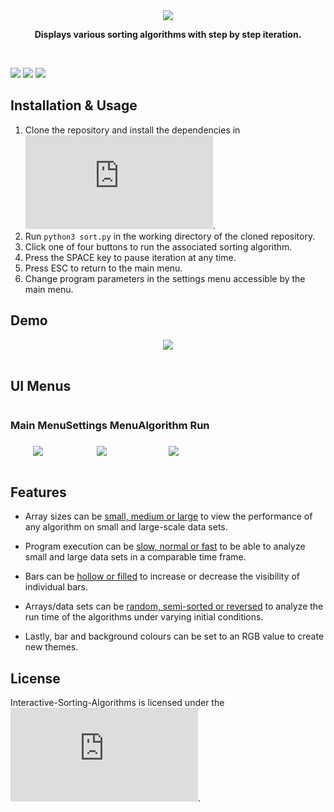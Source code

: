 <div align="center">
<img src="https://user-images.githubusercontent.com/49791407/186274074-e914364c-2f00-4714-b848-07bc9059eeb9.png">

<b>Displays various sorting algorithms with step by step iteration.</b>
 </div>

<br>

![](https://img.shields.io/badge/Python-3776AB?style=flat&logo=python&logoColor=blue&color=white) 
![](https://img.shields.io/tokei/lines/github/AJM432/Interactive-Sorting-Algorithms) 
![](https://img.shields.io/github/repo-size/AJM432/Interactive-Sorting-Algorithms?style=flat)

## Installation & Usage
1. Clone the repository and install the dependencies in ![requirements.txt](https://github.com/AJM432/Interactive-Sorting-Algorithms/blob/main/requirements.txt).
2. Run `python3 sort.py` in the working directory of the cloned repository.
3. Click one of four buttons to run the associated sorting algorithm.
4. Press the SPACE key to pause iteration at any time.
5. Press ESC to return to the main menu.
6. Change program parameters in the settings menu accessible by the main menu.

## Demo
<div align="center">
<img src="https://user-images.githubusercontent.com/49791407/165393737-55bfd6d3-2e3f-42f4-ab99-7a68a6fee351.gif">
</div>

<br>

## UI Menus
<div align="center" style="display:flex">

<div id="UI-1">
<h3>Main Menu<h3>

<img src="https://user-images.githubusercontent.com/49791407/158735030-a4c4c570-18d2-47c5-b78d-ad281ed3c98a.png">
</div>

<div id="UI-2">
<h3>Settings Menu<h3>
<img src="https://user-images.githubusercontent.com/49791407/158735037-f9f09024-104e-4987-a505-0f395df3e181.png">
</div>

<div id="UI-3">
<h3>Algorithm Run<h3>
<img src="https://user-images.githubusercontent.com/49791407/158735042-7ba215e2-bcb7-46aa-a228-2ee7139f1b65.png">
</div>

</div>

## Features
- Array sizes can be <ins>small, medium or large</ins> to view the performance of any algorithm on small and large-scale data sets. 

- Program execution can be <ins>slow, normal or fast</ins> to be able to analyze small and large data sets in a comparable time frame.

- Bars can be <ins>hollow or filled</ins> to increase or decrease the visibility of individual bars.

- Arrays/data sets can be <ins>random, semi-sorted or reversed</ins> to analyze the run time of the algorithms under varying initial conditions.

- Lastly, bar and background colours can be set to an RGB value to create new themes.


## License
Interactive-Sorting-Algorithms is licensed under the ![MIT License](https://github.com/AJM432/Interactive-Sorting-Algorithms/blob/main/LICENSE.md).